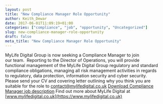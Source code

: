 ```yaml
---
layout: post
title: "New Compliance Manager Role Opportunity"
author: Keith_Dewar
date: 2017-06-01T11:09:19+01:00
categories: ["compliance", "job", "opportunity", "Uncategorized"]
slug: new-compliance-manager-role-opportunity
draft: false
meta_title: "New Compliance Manager Role Opportunity"
---
```


MyLife Digital Group is now seeking a Compliance Manager to join our team.  Reporting to the Director of Operations, you will provide functional management of the MyLife Digital Group regulatory and standard compliance obligations, managing all risk management activities in regards to regulatory, data protection, information security and cyber security. Please send your CV and covering letter outlining why you think you are suitable for the role to [contact@mylifedigital.co.uk](mailto:contact@mylifedigital.co.uk) [Download Compliance Manager job description](https://consentric.io/wp-content/uploads/2017/05/MLD-JOB-045-compliance-ad.docx "Compliance Manager job description") Find out more about MyLife Digital at [www.mylifedigital.co.uk](https://www.mylifedigital.co.uk)